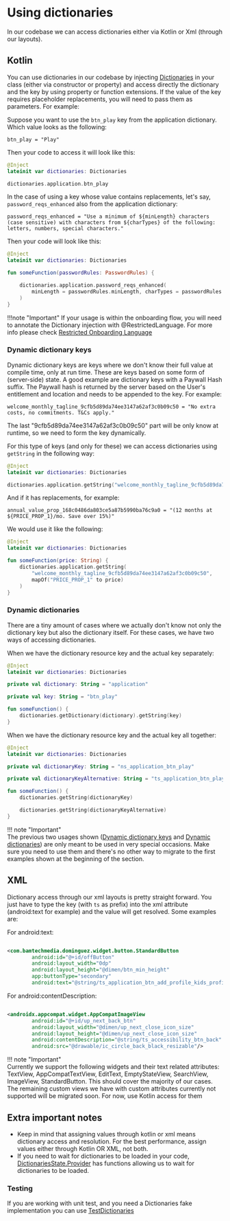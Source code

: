 # Using dictionaries

In our codebase we can access dictionaries either via Kotlin or Xml (through our layouts).

## Kotlin

You can use dictionaries in our codebase by injecting [Dictionaries](https://github.bamtech.co/Android/Dmgz/blob/bb2603a7131c808b1303ca0973b0153b614bd2a3/features/dictionariesApi/src/main/java/com/bamtechmedia/dominguez/dictionaries/Dictionaries.kt) in your class (either via constructor or property) and access directly the dictionary and the key by using property or function extensions. If the value of the key requires placeholder replacements, you will need to pass them as parameters. For example:

Suppose you want to use the `btn_play` key from the application dictionary. Which value looks as the following:

`btn_play = "Play"`

Then your code to access it will look like this:

```kotlin
@Inject
lateinit var dictionaries: Dictionaries

dictionaries.application.btn_play
```

In the case of using a key whose value contains replacements, let's say, `password_reqs_enhanced` also from the application dictionary:

`password_reqs_enhanced = "Use a minimum of ${minLength} characters (case sensitive) with characters from ${charTypes} of the following: letters, numbers, special characters."`

Then your code will look like this:

```kotlin
@Inject
lateinit var dictionaries: Dictionaries

fun someFunction(passwordRules: PasswordRules) {

    dictionaries.application.password_reqs_enhanced(
        minLength = passwordRules.minLength, charTypes = passwordRules.charTypes
    )
}
```

!!!note "Important"
    If your usage is within the onboarding flow, you will need to annotate the Dictionary injection with @RestrictedLanguage. For more info please check [Restricted Onboarding Language](dictionaries-implementation-extras.md#restrict-onboarding-language---rol)

### Dynamic dictionary keys

Dynamic dictionary keys are keys where we don't know their full value at compile time, only at run time. These are keys based on some form of (server-side) state. A good example are dictionary keys with a Paywall Hash suffix. The Paywall hash is returned by the server based on the User's entitlement and location and needs to be appended to the key. For example:

`welcome_monthly_tagline_9cfb5d89da74ee3147a62af3c0b09c50 = "No extra costs, no commitments. T&Cs apply."`

The last "9cfb5d89da74ee3147a62af3c0b09c50" part will be only know at runtime, so we need to form the key dynamically.

For this type of keys (and only for these) we can access dictionaries using `getString` in the following way:

```kotlin
@Inject
lateinit var dictionaries: Dictionaries

dictionaries.application.getString("welcome_monthly_tagline_9cfb5d89da74ee3147a62af3c0b09c50")
```

And if it has replacements, for example:

`annual_value_prop_168c0486da803ce5a87b5990ba76c9a0 = "(12 months at ${PRICE_PROP_1}/mo. Save over 15%)"`

We would use it like the following:

```kotlin
@Inject
lateinit var dictionaries: Dictionaries

fun someFunction(price: String) {
    dictionaries.application.getString(
        "welcome_monthly_tagline_9cfb5d89da74ee3147a62af3c0b09c50",
        mapOf("PRICE_PROP_1" to price)
    )
}
```

### Dynamic dictionaries

There are a tiny amount of cases where we actually don't know not only the dictionary key but also the dictionary itself. For these cases, we have two ways of accessing dictionaries.

When we have the dictionary resource key and the actual key separately:

```kotlin
@Inject
lateinit var dictionaries: Dictionaries

private val dictionary: String = "application"

private val key: String = "btn_play"

fun someFunction() {
    dictionaries.getDictionary(dictionary).getString(key)
}
```

When we have the dictionary resource key and the actual key all together:

```kotlin
@Inject
lateinit var dictionaries: Dictionaries

private val dictionaryKey: String = "ns_application_btn_play"

private val dictionaryKeyAlternative: String = "ts_application_btn_play"

fun someFunction() {
    dictionaries.getString(dictionaryKey)

    dictionaries.getString(dictionaryKeyAlternative)
}
```

!!! note "Important"  
    The previous two usages shown ([Dynamic dictionary keys](#dynamic-dictionary-keys) and [Dynamic dictionaries](#dynamic-dictionaries)) are only meant to be used in very special occasions. Make sure you need to use them and there's no other way to migrate to the first examples shown at the beginning of the section.

## XML

Dictionary access through our xml layouts is pretty straight forward. You just have to type the key (with `ts` as prefix) into the xml attribute (android:text for example) and the value will get resolved. Some examples are:

For android:text:

```xml

<com.bamtechmedia.dominguez.widget.button.StandardButton
        android:id="@+id/offButton"
        android:layout_width="0dp"
        android:layout_height="@dimen/btn_min_height"
        app:buttonType="secondary"
        android:text="@string/ts_application_btn_add_profile_kids_profile_off"/>
```

For android:contentDescription:

```xml

<androidx.appcompat.widget.AppCompatImageView
        android:id="@+id/up_next_back_btn"
        android:layout_width="@dimen/up_next_close_icon_size"
        android:layout_height="@dimen/up_next_close_icon_size"
        android:contentDescription="@string/ts_accessibility_btn_back"
        android:src="@drawable/ic_circle_back_black_resizable"/>
```

!!! note "Important"  
    Currently we support the following widgets and their text related attributes: TextView, AppCompatTextView, EditText, EmptyStateView, SearchView, ImageView, StandardButton. This should cover the majority of our cases. The remaining custom views we have with custom attributes currently not supported will be migrated soon. For now, use Kotlin access for them

## Extra important notes

* Keep in mind that assigning values through kotlin or xml means dictionary access and resolution. For the best performance, assign values either through Kotlin OR XML, not both.
* If you need to wait for dictionaries to be loaded in your code, [DictionariesState.Provider](https://github.bamtech.co/Android/Dmgz/blob/f46fc7393c978a005a1b1478ce0385e8f2237a6a/features/dictionariesApi/src/main/java/com/bamtechmedia/dominguez/dictionaries/DictionariesState.kt#L112) has functions allowing us to wait for dictionaries to be loaded.

### Testing

If you are working with unit test, and you need a Dictionaries fake implementation you can use [TestDictionaries](https://github.bamtech.co/Android/Dmgz/blob/1c977727744402590af497e0a472fa1f39e93871/features/dictionariesApi/src/main/java/com/bamtechmedia/dominguez/dictionaries/TestDictionaries.kt)
